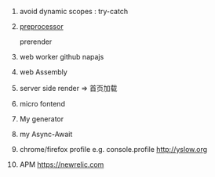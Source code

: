 1. avoid dynamic scopes : try-catch

2. [preprocessor](https://prepack.io)

   prerender
 
3. web worker
    github napajs
  
4. web Assembly

5. server side render => 首页加载

6. micro fontend

7. My generator

8. my Async-Await

9. chrome/firefox profile e.g. console.profile
    http://yslow.org
10. APM https://newrelic.com